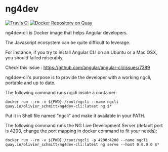 # ng4dev

[![Travis CI](https://travis-ci.org/olivier-schmitt/ng4dev.svg?branch=master)](https://travis-ci.org/olivier-schmitt/elkf4dev)
[![Docker Repository on Quay](https://travis-ci.org/olivier-schmitt/status "Docker Repository on Quay")](https://quay.io/repository/olivier_schmitt/ng4dev-cli)


ng4dev-cli is Docker image that helps Angular developers.

The Javascript ecosystem can be quite difficult to leverage.

For instance, if you try to install Angular CLI on an Ubuntu or a Mac OSX, you should failed miserably.

Check this issue : https://github.com/angular/angular-cli/issues/7389

ng4dev-cli's purpose is to provide the developer with a working ngcli, portable and up to date.

The following command runs ngcli inside a container:
```shell
docker run --rm -v ${PWD}:/root/ngcli --name ngcli quay.io/olivier_schmitt/ng4dev-cli:latest ng $*
``` 

Put it in Shell file named "ngcli" and make it available in your PATH.

The following command runs the NG Live Development Server (default port is 4200, change the port mapping in docker command to fit your needs): 
```shell
docker run --rm -v ${PWD}:/root/ngcli -p 4200:4200 --name ngcli quay.io/olivier_schmitt/ng4dev-cli:latest ng serve --host 0.0.0.0 $*
``` 